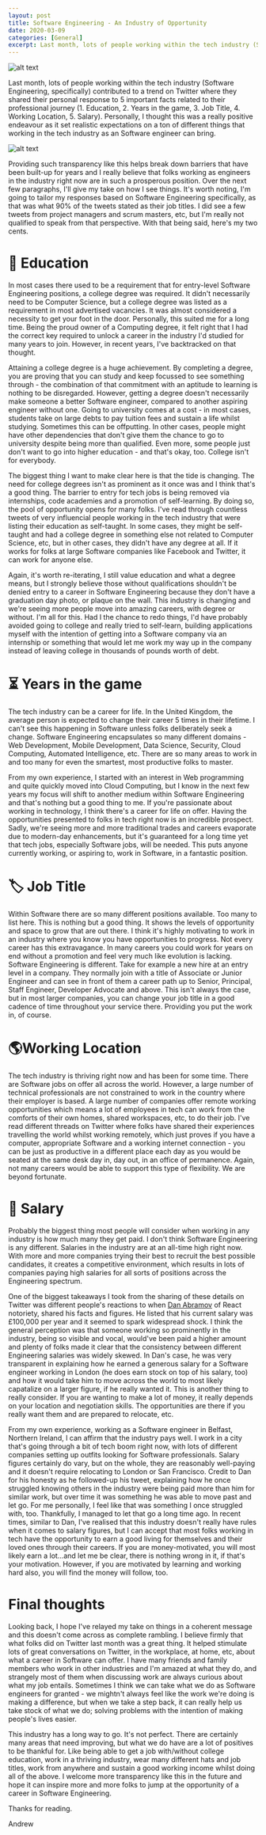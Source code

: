 ```yaml
---
layout: post
title: Software Engineering - An Industry of Opportunity
date: 2020-03-09
categories: [General]
excerpt: Last month, lots of people working within the tech industry (Software Engineering, specifically) contributed to a trend on Twitter where they shared their personal response to 5 important facts related to their professional journey (1. Education, 2. Years in the game, 3. Job Title, 4. Working Location, 5. Salary). Personally, I thought this was a really positive endeavour as it set realistic expectations on a ton of different things that working in the tech industry as an Software engineer can bring.
---
```


![alt text](../../../../images/2020-03-08.svg "t")

Last month, lots of people working within the tech industry (Software Engineering, specifically) contributed to a trend on Twitter where they shared their personal response to 5 important facts related to their professional journey (1. Education, 2. Years in the game, 3. Job Title, 4. Working Location, 5. Salary). Personally, I thought this was a really positive endeavour as it set realistic expectations on a ton of different things that working in the tech industry as an Software engineer can bring.

![alt text](../../../../images/2020-03-08-img1.png "t")

Providing such transparency like this helps break down barriers that have been built-up for years and I really believe that folks working as engineers in the industry right now are in such a prosperous position. Over the next few paragraphs, I'll give my take on how I see things. It's worth noting, I'm going to tailor my responses based on Software Engineering specifically, as that was what 90% of the tweets stated as their job titles. I did see a few tweets from project managers and scrum masters, etc, but I'm really not qualified to speak from that perspective. With that being said, here's my two cents.

# 🏫 Education
In most cases there used to be a requirement that for entry-level Software Engineering positions, a college degree was required. It didn't necessarily need to be Computer Science, but a college degree was listed as a requirement in most advertised vacancies. It was almost considered a necessity to get your foot in the door. Personally, this suited me for a long time. Being the proud owner of a Computing degree, it felt right that I had the correct key required to unlock a career in the industry I'd studied for many years to join. However, in recent years, I've backtracked on that thought. 

Attaining a college degree is a huge achievement. By completing a degree, you are proving that you can study and keep focussed to see something through - the combination of that commitment with an aptitude to learning is nothing to be disregarded. However, getting a degree doesn't necessarily make someone a better Software engineer, compared to another aspiring engineer without one. Going to university comes at a cost - in most cases, students take on large debts to pay tuition fees and sustain a life whilst studying. Sometimes this can be offputting. In other cases, people might have other dependencies that don't give them the chance to go to university despite being more than qualified. Even more, some people just don't want to go into higher education - and that's okay, too. College isn't for everybody.

The biggest thing I want to make clear here is that the tide is changing. The need for college degrees isn't as prominent as it once was and I think that's a good thing. The barrier to entry for tech jobs is being removed via internships, code academies and a promotion of self-learning. By doing so, the pool of opportunity opens for many folks. I've read through countless tweets of very influencial people working in the tech industry that were listing their education as self-taught. In some cases, they might be self-taught and had a college degree in something else not related to Computer Science, etc, but in other cases, they didn't have any degree at all. If it works for folks at large Software companies like Facebook and Twitter, it can work for anyone else.

Again, it's worth re-iterating, I still value education and what a degree means, but I strongly believe those without qualifications shouldn't be denied entry to a career in Software Engineering because they don't have a graduation day photo, or plaque on the wall. This industry is changing and we're seeing more people move into amazing careers, with degree or without. I'm all for this. Had I the chance to redo things, I'd have probably avoided going to college and really tried to self-learn, building applications myself with the intention of getting into a Software company via an internship or something that would let me work my way up in the company instead of leaving college in thousands of pounds worth of debt.

# ⏳ Years in the game
The tech industry can be a career for life. In the United Kingdom, the average person is expected to change their career 5 times in their lifetime. I can't see this happening in Software unless folks deliberately seek a change. Software Engineering encapsulates so many different domains - Web Development, Mobile Development, Data Science, Security, Cloud Computing, Automated Intelligence, etc. There are so many areas to work in and too many for even the smartest, most productive folks to master.

From my own experience, I started with an interest in Web programming and quite quickly moved into Cloud Computing, but I know in the next few years my focus will shift to another medium within Software Engineering and that's nothing but a good thing to me. If you're passionate about working in technology, I think there's a career for life on offer. Having the opportunities presented to folks in tech right now is an incredible prospect. Sadly, we're seeing more and more traditional trades and careers evaporate due to modern-day enhancements, but it's guaranteed for a long time yet that tech jobs, especially Software jobs, will be needed. This puts anyone currently working, or aspiring to, work in Software, in a fantastic position.

# 🏷 Job Title
Within Software there are so many different positions available. Too many to list here. This is nothing but a good thing. It shows the levels of opportunity and space to grow that are out there. I think it's highly motivating to work in an industry where you know you have opportunities to progress. Not every career has this extravagance. In many careers you could work for years on end without a promotion and feel very much like evolution is lacking. Software Engineering is different. Take for example a new hire at an entry level in a company. They normally join with a title of Associate or Junior Engineer and can see in front of them a career path up to Senior, Principal, Staff Engineer, Developer Advocate and above. This isn't always the case, but in most larger companies, you can change your job title in a good cadence of time throughout your service there. Providing you put the work in, of course.

# 🌎Working Location
The tech industry is thriving right now and has been for some time. There are Software jobs on offer all across the world. However, a large number of technical professionals are not constrained to work in the country where their employer is based. A large number of companies offer remote working opportunities which means a lot of employees in tech can work from the comforts of their own homes, shared workspaces, etc, to do their job. I've read different threads on Twitter where folks have shared their experiences travelling the world whilst working remotely, which just proves if you have a computer, appropriate Software and a working internet connection - you can be just as productive in a different place each day as you would be seated at the same desk day in, day out, in an office of permanence. Again, not many careers would be able to support this type of flexibility. We are beyond fortunate.

# 💸 Salary
Probably the biggest thing most people will consider when working in any industry is how much many they get paid. I don't think Software Engineering is any different. Salaries in the industry are at an all-time high right now. With more and more companies trying their best to recruit the best possible candidates, it creates a competitive environment, which results in lots of companies paying high salaries for all sorts of positions across the Engineering spectrum.

One of the biggest takeaways I took from the sharing of these details on Twitter was different people's reactions to when [Dan Abramov](https://twitter.com/dan_abramov) of React notoriety, shared his facts and figures. He listed that his current salary was £100,000 per year and it seemed to spark widespread shock. I think the general perception was that someone working so prominently in the industry, being so visible and vocal, would've been paid a higher amount and plenty of folks made it clear that the consistency between different Engineering salaries was widely skewed. In Dan's case, he was very transparent in explaining how he earned a generous salary for a Software engineer working in London (he does earn stock on top of his salary, too) and how it would take him to move across the world to most likely capatalize on a larger figure, if he really wanted it. This is another thing to really consider. If you are wanting to make a lot of money, it really depends on your location and negotiation skills. The opportunities are there if you really want them and are prepared to relocate, etc.

From my own experience, working as a Software engineer in Belfast, Northern Ireland, I can affirm that the industry pays well. I work in a city that's going through a bit of tech boom right now, with lots of different companies setting up outfits looking for Software professionals. Salary figures certainly do vary, but on the whole, they are reasonably well-paying and it doesn't require relocating to London or San Francisco. Credit to Dan for his honesty as he followed-up his tweet, explaining how he once struggled knowing others in the industry were being paid more than him for similar work, but over time it was something he was able to move past and let go. For me personally, I feel like that was something I once struggled with, too. Thankfully, I managed to let that go a long time ago. In recent times, similar to Dan, I've realised that this industry doesn't really have rules when it comes to salary figures, but I can accept that most folks working in tech have the opportunity to earn a good living for themselves and their loved ones through their careers. If you are money-motivated, you will most likely earn a lot...and let me be clear, there is nothing wrong in it, if that's your motivation. However, if you are motivated by learning and working hard also, you will find the money will follow, too.

# Final thoughts
Looking back, I hope I've relayed my take on things in a coherent message and this doesn't come across as complete rambling. I believe firmly that what folks did on Twitter last month was a great thing. It helped stimulate lots of great conversations on Twitter, in the workplace, at home, etc, about what a career in Software can offer. I have many friends and family members who work in other industries and I'm amazed at what they do, and strangely most of them when discussing work are always curious about what my job entails. Sometimes I think we can take what we do as Software engineers for granted - we mightn't always feel like the work we're doing is making a difference, but when we take a step back, it can really help us take stock of what we do; solving problems with the intention of making people's lives easier. 

This industry has a long way to go. It's not perfect. There are certainly many areas that need improving, but what we do have are a lot of positives to be thankful for. Like being able to get a job with/without college education, work in a thriving industry, wear many different hats and job titles, work from anywhere and sustain a good working income whilst doing all of the above. I welcome more transparency like this in the future and hope it can inspire more and more folks to jump at the opportunity of a career in Software Engineering.

Thanks for reading.

Andrew